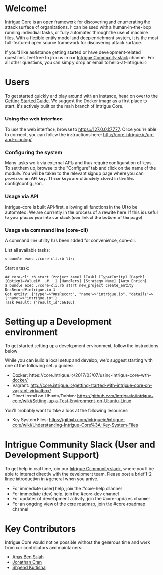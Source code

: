 # Welcome!

Intrigue Core is an open framework for discovering and enumerating the attack surface of organizations. It can be used with a human-in-the-loop running individual tasks, or fully automated through the use of machine files. With a flexible entity model and deep enrichment system, it is the most full-featured open source framework for discovering attack surface.

If you'd like assistance getting started or have development-related questions, feel free to join us in our [Intrigue Community slack](https://join.slack.com/t/intrigue-community/shared_invite/zt-fcljntms-rc1Lh_M~Q9iyaLT7d0zLIA) channel. For all other questions, you can simply drop an email to hello-at-intrigue.io

# Users

To get started quickly and play around with an instance, head on over to the [Getting Started Guide](https://core.intrigue.io/getting-started/). We suggest the Docker image as a first place to start. It's actively built on the main branch of Intrigue Core.  

### Using the web interface

To use the web interface, browse to https://127.0.0.1:7777. Once you're able to connect, you can follow the instructions here: http://core.intrigue.io/up-and-running/

### Configuring the system

Many tasks work via external APIs and thus require configuration of keys. To set them up, browse to the "Configure" tab and click on the name of the module. You will be taken to the relevant signup page where you can provision an API key. These keys are ultimately stored in the file: config/config.json.

### Usage via API

Intrigue-core is built API-first, allowing all functions in the UI to be automated. We are currently in the process of a rewrite here. If this is useful to you, please pop into our slack (see link at the bottom of the page)

### Usage via command line (core-cli)

A command line utility has been added for convenience, core-cli.

List all available tasks:
```
$ bundle exec ./core-cli.rb list
```

Start a task:
```
## core-cli.rb start [Project Name] [Task] [Type#Entity] [Depth] [Option1=Value1#...#...] [Handlers] [Strategy Name] [Auto Enrich]
$ bundle exec ./core-cli.rb start new_project create_entity DnsRecord#intrigue.io 3
Got entity: {"type"=>"DnsRecord", "name"=>"intrigue.io", "details"=>{"name"=>"intrigue.io"}}
Task Result: {"result_id":66103}
```

# Setting up a Development environment

To get started setting up a development environment, follow the instructions below:

While you can build a local setup and develop, we'd suggest starting with one of the following setup guides:

 * Docker: https://core.intrigue.io/2017/03/07/using-intrigue-core-with-docker/
 * Vagrant: http://core.intrigue.io/getting-started-with-intrigue-core-on-vagrant-virtualbox/
 * Direct install on Ubuntu/Debian: https://github.com/intrigueio/intrigue-core/wiki/Setting-up-a-Test-Environment-on-Ubuntu-Linux

You'll probably want to take a look at the following resources: 

 * Key System Files: https://github.com/intrigueio/intrigue-core/wiki/Understanding-Intrigue-Core%3A-Key-System-Files

# Intrigue Community Slack (User and Development Support)

To get help in real time, join our [Intrigue Community slack](https://join.slack.com/t/intrigue-community/shared_invite/zt-gh42ghi8-P~Z6wf1Bj5097vLLuqen6g), where you'll be able to interact directly with the develpment team. Please post a brief 1-2 linee introduction in #general when you arrive. 

  - For immediate (user) help, join the #core-help channel
  - For immediate (dev) help, join the #core-dev channel
  - For updates of development activity, join the #core-updates channel
  - For an ongoing view of the core roadmap, join the #core-roadmap channel

# Key Contributors

Intrigue Core would not be possible without the generous time and work from our contributors and maintainers: 
 
 * [Anas Ben Salah](https://twitter.com/bensalah_anas)
 * [Jonathan Cran](https://twitter.com/jcran)
 * [Shpend Kurtishaj](https://twitter.com/shpendk)
